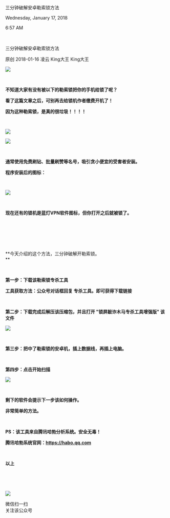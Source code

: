 三分钟破解安卓勒索锁方法

Wednesday, January 17, 2018

6:57 AM

 

三分钟破解安卓勒索锁方法

原创 2018-01-16 凌云 King大王 King大王

![](021_三分钟破解安卓勒索锁方法_000.png)

 

**不知道大家有没有被以下的勒索锁把你的手机给锁了呢？**

**看了这篇文章之后，可别再去给锁机作者缴费开机了！**

**因为这种勒索锁，是真的很垃圾！！！！**

 

![](021_三分钟破解安卓勒索锁方法_001.png)

![](021_三分钟破解安卓勒索锁方法_002.png)

 

**通常使用免费刷钻、批量刷赞等名号，吸引贪小便宜的受害者安装。**

**程序安装后的图标：**

 

![](021_三分钟破解安卓勒索锁方法_002.png)

 

**现在还有的锁机是蓝灯VPN软件图标，但你打开之后就被锁了。**

 

 

 

**今天介绍的这个方法，三分钟破解开勒索锁。\
** 

 

**第一步：下载该勒索锁专杀工具**

**工具获取方法：公众号对话框回复 专杀工具。即可获得下载链接**

 

**第二步：下载完成后解压该压缩包，并且打开 "锁屏敲诈木马专杀工具增强版" 该文件**

![](021_三分钟破解安卓勒索锁方法_002.png)

 

**第三步：把中了勒索锁的安卓机，插上数据线，再插上电脑。**

 

**第四步：点击开始扫描**

![](021_三分钟破解安卓勒索锁方法_002.png)

 

**剩下的软件会提示下一步该如何操作。**

**非常简单的方法。**

 

**PS：该工具来自腾讯哈勃分析系统。安全无毒！**

**腾讯哈勃系统官网：https://habo.qq.com**

 

**以上**

 

 

![](media/image4.png)

微信扫一扫\
关注该公众号
